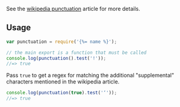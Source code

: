 See the [wikipedia punctuation](https://en.wikipedia.org/wiki/Punctuation) article for more details.

## Usage

```js
var punctuation = require('{%= name %}');

// the main export is a function that must be called
console.log(punctuation().test('!'));
//=> true
```

Pass `true` to get a regex for matching the additional "supplemental" characters mentioned in the wikipedia article. 

```js
console.log(punctuation(true).test('‘'));
//=> true
```
